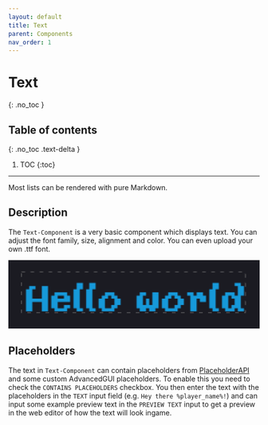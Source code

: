 ```yaml
---
layout: default
title: Text
parent: Components
nav_order: 1
---
```


# Text
{: .no_toc }

## Table of contents
{: .no_toc .text-delta }

1. TOC
{:toc}

---

Most lists can be rendered with pure Markdown.

## Description

The `Text-Component` is a very basic component which displays text. You can adjust the font family, size, alignment and color. You can even upload your own .ttf font.

![](/assets/components/Text.png)

## Placeholders

The text in `Text-Component` can contain placeholders from [PlaceholderAPI](https://github.com/PlaceholderAPI/PlaceholderAPI/wiki/Placeholders) and some custom AdvancedGUI placeholders. To enable this you need to check the `CONTAINS PLACEHOLDERS` checkbox. You then enter the text with the placeholders in the `TEXT` input field (e.g. `Hey there %player_name%!`) and can input some example preview text in the `PREVIEW TEXT` input to get a preview in the web editor of how the text will look ingame.
